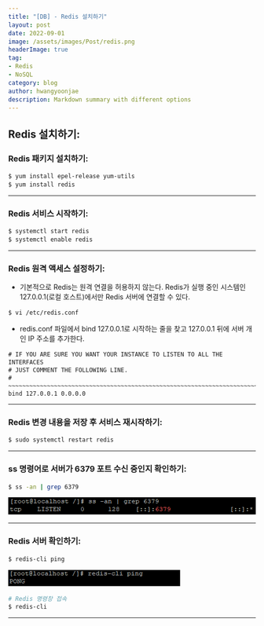 ```yaml
---
title: "[DB] - Redis 설치하기"
layout: post
date: 2022-09-01
image: /assets/images/Post/redis.png
headerImage: true
tag:
- Redis
- NoSQL
category: blog
author: hwangyoonjae
description: Markdown summary with different options
---
```


## Redis 설치하기:
### Redis 패키지 설치하기:
```bash
$ yum install epel-release yum-utils
$ yum install redis
```

* * *

### Redis 서비스 시작하기:
```bash
$ systemctl start redis
$ systemctl enable redis
```

* * *

### Redis 원격 액세스 설정하기:
- 기본적으로 Redis는 원격 연결을 허용하지 않는다. Redis가 실행 중인 시스템인 127.0.0.1(로컬 호스트)에서만 Redis 서버에 연결할 수 있다.
```bash
$ vi /etc/redis.conf
```

- redis.conf 파일에서 bind 127.0.0.1로 시작하는 줄을 찾고 127.0.0.1 뒤에 서버 개인 IP 주소를 추가한다.
```
# IF YOU ARE SURE YOU WANT YOUR INSTANCE TO LISTEN TO ALL THE INTERFACES
# JUST COMMENT THE FOLLOWING LINE.
# ~~~~~~~~~~~~~~~~~~~~~~~~~~~~~~~~~~~~~~~~~~~~~~~~~~~~~~~~~~~~~~~~~~~~~~~~
bind 127.0.0.1 0.0.0.0
```

* * *

### Redis 변경 내용을 저장 후 서비스 재시작하기:
```bash
$ sudo systemctl restart redis
```

* * *

### ss 명령어로 서버가 6379 포트 수신 중인지 확인하기:
```bash
$ ss -an | grep 6379
```
[![텍스트](/assets/images/DB/Redis%206379%ED%8F%AC%ED%8A%B8%20%EC%88%98%EC%8B%A0%20%ED%99%95%EC%9D%B8.PNG)](/assets/images/DB/Redis%206379%ED%8F%AC%ED%8A%B8%20%EC%88%98%EC%8B%A0%20%ED%99%95%EC%9D%B8.PNG)

* * *

### Redis 서버 확인하기:
```bash
$ redis-cli ping
```
[![텍스트](/assets/images/DB/Redis%20%EC%84%9C%EB%B2%84%20%ED%99%95%EC%9D%B8.PNG)](/assets/images/DB/Redis%20%EC%84%9C%EB%B2%84%20%ED%99%95%EC%9D%B8.PNG)

```bash
# Redis 명령창 접속
$ redis-cli
```

* * *